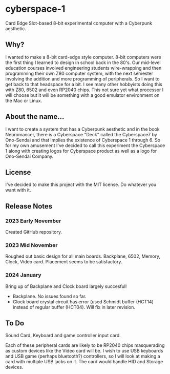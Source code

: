 # cyberspace-1
Card Edge Slot-based 8-bit experimental computer with a Cyberpunk aesthetic.

## Why?
I wanted to make a 8-bit card-edge style computer.  8-bit computers were the first thing I learned to design in school back in the 80's.  Our mid-level education courses involved engineering students wire-wrapping and then programming their own Z80 computer system, with the next semester involving the addition and more programming of peripherals.  So I want to get back to that headspace for a bit.  I see many other hobbyists doing this with Z80, 6502 and even RP2040 chips.  This not sure yet what processor I will choose but it will be something with a good emulator environment on the Mac or Linux.

## About the name...
I want to create a system that has a Cyberpunk aesthetic and in the book Neuromancer, there is a Cyberspace "Deck" called the Cyberspace7 by Ono-Sendai and that implies the existence of Cyberspace 1 through 6.  So for my own amusement I've decided to call this experiment the Cyberspace 1 along with creating logos for Cyberspace product as well as a logo for Ono-Sendai Company.

## License
I've decided to make this project with the MIT license.  Do whatever you want with it.

## Release Notes
### 2023 Early November
Created GitHub repository.

### 2023 Mid November
Roughed out basic design for all main boards.  Backplane, 6502, Memory, Clock, Video card.  Placement seems to be satisfactory.

### 2024 January
Bring up of Backplane and Clock board largely succesful!
 * Backplane. No issues found so far.
 * Clock board crystal circuit has error (used Schmidt buffer (HCT14) instead of regular buffer (HCT04). Will fix in later revision.

## To Do
Sound Card, Keyboard and game controller input card.

Each of these peripheral cards are likely to be RP2040 chips masquerading as
custom devices like the Video card will be.  I wish to use USB keyboards and
USB game (perhaps bluetooth?) controllers, so I will look at making a card with multiple USB jacks on it.  The card would handle HID and Storage devices.
